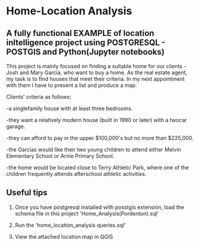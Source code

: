 # Home-Location Analysis 

## A fully functional EXAMPLE of location inltelligence project using POSTGRESQL - POSTGIS and Python(Jupyter notebooks)


This project is mainly focused on finding a suitable home for our clients - Josh and Mary Garcia, who want to buy a home. As the real estate agent, my task is to find houses that meet their criteria. In my next appointment with them I have to present a list and produce a map. 

Clients' criteria as follows:

 -a singlefamily house with at least three bedrooms. 
 
 -they want a relatively modern house (built in 1990 or later) with a twocar garage. 
 
 -they can afford to pay in the upper $100,000's but no more than $225,000.

-the Garcias would like their two young children to attend either Melvin Elementary School or Arnie Primary School. 

-the home would be located close to Terry Athletic Park, where one of the children frequently attends afterschool athletic activities.

## Useful tips

1. Once you have postgresql installed with posstgis extension, load the schema file in this project 'Home_Analysis(Pordenton).sql'

2. Run the 'home_location_analysis queries.sql'

3. View the attached location map in QGIS
